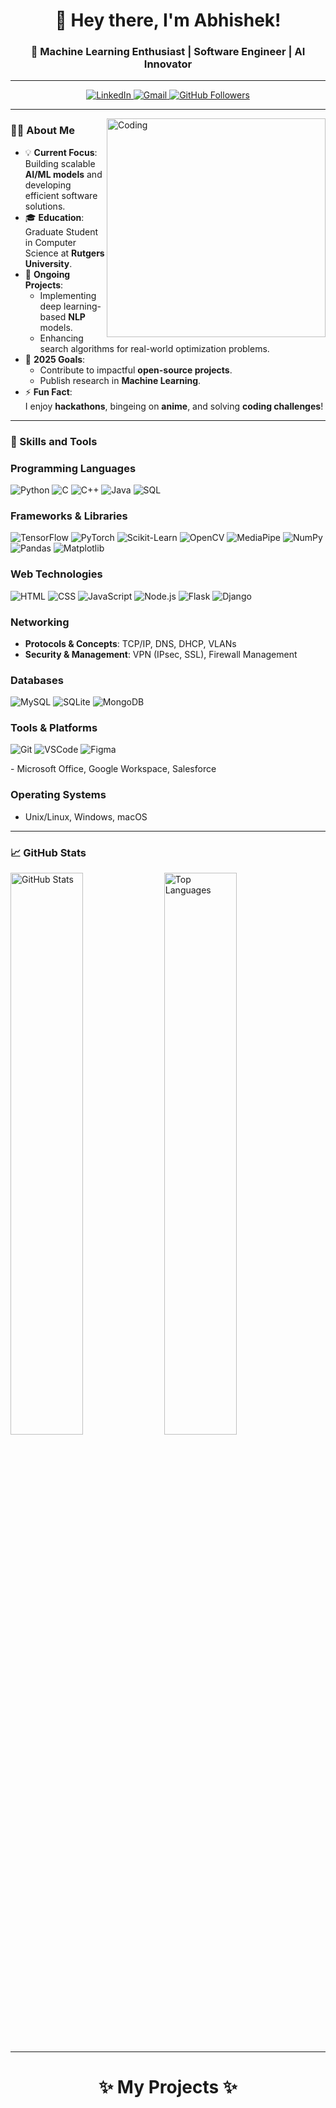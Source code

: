 <h1 align="center">👋 Hey there, I'm Abhishek!</h1>
<h3 align="center">🚀 Machine Learning Enthusiast | Software Engineer | AI Innovator</h3>

---

<p align="center">
  <a href="https://www.linkedin.com/in/abhishek-jani-21a570158/">
    <img src="https://img.shields.io/badge/LinkedIn-%230077B5.svg?style=for-the-badge&logo=linkedin&logoColor=white" alt="LinkedIn">
  </a>
  <a href="mailto:abhishekjani075@gmail.com">
    <img src="https://img.shields.io/badge/Gmail-D14836?style=for-the-badge&logo=gmail&logoColor=white" alt="Gmail">
  </a>
  <a href="https://github.com/abhishekjani123">
    <img src="https://img.shields.io/github/followers/abhishekjani123?style=for-the-badge&logo=github" alt="GitHub Followers">
  </a>
</p>

---

<img align="right" alt="Coding" width="350" src="https://media.giphy.com/media/bGgsc5mWoryfgKBx1u/giphy.gif" />
<!--<img align="right" alt="Coding" width="350" src="https://media.giphy.com/media/qgQUggAC3Pfv687qPC/giphy.gif" />-->

### 👨‍💻 About Me
- 💡 **Current Focus**:  
  Building scalable **AI/ML models** and developing efficient software solutions.  
- 🎓 **Education**:  
  Graduate Student in Computer Science at **Rutgers University**.  
- 🔭 **Ongoing Projects**:  
  - Implementing deep learning-based **NLP** models.  
  - Enhancing search algorithms for real-world optimization problems.  
- 🎯 **2025 Goals**:  
  - Contribute to impactful **open-source projects**.  
  - Publish research in **Machine Learning**.  
- ⚡ **Fun Fact**:  
  I enjoy **hackathons**, bingeing on **anime**, and solving **coding challenges**!  

---

### 🚀 Skills and Tools  

### Programming Languages
<p align="left">
  <img src="https://img.shields.io/badge/Python-3670A0?style=for-the-badge&logo=python&logoColor=ffdd54" alt="Python" />
  <img src="https://img.shields.io/badge/C-00599C?style=for-the-badge&logo=c&logoColor=white" alt="C" />
  <img src="https://img.shields.io/badge/C++-00599C?style=for-the-badge&logo=cplusplus&logoColor=white" alt="C++" />
  <img src="https://img.shields.io/badge/Java-ED8B00?style=for-the-badge&logo=java&logoColor=white" alt="Java" />
  <img src="https://img.shields.io/badge/SQL-4479A1?style=for-the-badge&logo=postgresql&logoColor=white" alt="SQL" />
</p>

### Frameworks & Libraries
<p align="left">
  <img src="https://img.shields.io/badge/TensorFlow-FF6F00?style=for-the-badge&logo=tensorflow&logoColor=white" alt="TensorFlow" />
  <img src="https://img.shields.io/badge/PyTorch-EE4C2C?style=for-the-badge&logo=pytorch&logoColor=white" alt="PyTorch" />
  <img src="https://img.shields.io/badge/Scikit--Learn-F7931E?style=for-the-badge&logo=scikit-learn&logoColor=white" alt="Scikit-Learn" />
  <img src="https://img.shields.io/badge/OpenCV-5C3EE8?style=for-the-badge&logo=opencv&logoColor=white" alt="OpenCV" />
  <img src="https://img.shields.io/badge/MediaPipe-FF9800?style=for-the-badge&logo=google&logoColor=white" alt="MediaPipe" />
  <img src="https://img.shields.io/badge/NumPy-013243?style=for-the-badge&logo=numpy&logoColor=white" alt="NumPy" />
  <img src="https://img.shields.io/badge/Pandas-150458?style=for-the-badge&logo=pandas&logoColor=white" alt="Pandas" />
  <img src="https://img.shields.io/badge/Matplotlib-2C5A7B?style=for-the-badge&logo=matplotlib&logoColor=white" alt="Matplotlib" />
</p>

### Web Technologies
<p align="left">
  <img src="https://img.shields.io/badge/HTML-E34F26?style=for-the-badge&logo=html5&logoColor=white" alt="HTML" />
  <img src="https://img.shields.io/badge/CSS-1572B6?style=for-the-badge&logo=css3&logoColor=white" alt="CSS" />
  <img src="https://img.shields.io/badge/JavaScript-F7DF1E?style=for-the-badge&logo=javascript&logoColor=black" alt="JavaScript" />
  <img src="https://img.shields.io/badge/Node.js-339933?style=for-the-badge&logo=nodedotjs&logoColor=white" alt="Node.js" />
  <img src="https://img.shields.io/badge/Flask-000000?style=for-the-badge&logo=flask&logoColor=white" alt="Flask" />
  <img src="https://img.shields.io/badge/Django-092E20?style=for-the-badge&logo=django&logoColor=white" alt="Django" />
</p>

### Networking
- **Protocols & Concepts**: TCP/IP, DNS, DHCP, VLANs  
- **Security & Management**: VPN (IPsec, SSL), Firewall Management

### Databases
<p align="left">
  <img src="https://img.shields.io/badge/MySQL-4479A1?style=for-the-badge&logo=mysql&logoColor=white" alt="MySQL" />
  <img src="https://img.shields.io/badge/SQLite-07405E?style=for-the-badge&logo=sqlite&logoColor=white" alt="SQLite" />
  <img src="https://img.shields.io/badge/MongoDB-4EA94B?style=for-the-badge&logo=mongodb&logoColor=white" alt="MongoDB" />
</p>

### Tools & Platforms
<p align="left">
  <img src="https://img.shields.io/badge/Git-F05032?style=for-the-badge&logo=git&logoColor=white" alt="Git" />
  <img src="https://img.shields.io/badge/VSCode-007ACC?style=for-the-badge&logo=visual-studio-code&logoColor=white" alt="VSCode" />
  <img src="https://img.shields.io/badge/Figma-F24E1E?style=for-the-badge&logo=figma&logoColor=white" alt="Figma" />
</p>
- Microsoft Office, Google Workspace, Salesforce

### Operating Systems
- Unix/Linux, Windows, macOS

---

### 📈 GitHub Stats  

<p align="left">
  <img src="https://github-readme-stats.vercel.app/api?username=abhishekjani123&show_icons=true&theme=radical" alt="GitHub Stats" width="48%" /> 
  <img src="https://github-readme-stats.vercel.app/api/top-langs/?username=abhishekjani123&layout=compact&theme=radical" alt="Top Languages" width="48%" />
</p>

---

<p>
  <h1 align="center"><b>✨ My Projects ✨</b></h1>
</p>
 



